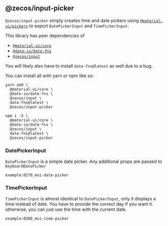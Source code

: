 ## @zecos/input-picker

`@zecos/input-picker` simply creates time and date pickers using [`@material-ui/pickers`](https://material-ui.com/components/pickers/) to export `DatePickerInput` and `TimePickerInput`.

This library has peer dependencies of 

* [`@material-ui/core`](https://material-ui.com)
* [`@date-io/date-fns`](https://www.npmjs.com/package/@date-io/date-fns)
* [`@zecos/input`](/input/overview)

You will likely also have to install `date-fns@latest` as well due to a bug.

You can install all with yarn or npm like so:

```shell
yarn add \
  @material-ui/core \
  @date-io/date-fns \
  @zecos/input \
  date-fns@latest \
  @zecos/input-picker
```

```shell
npm i -S \
  @material-ui/core \
  @date-io/date-fns \
  @zecos/input \
  date-fns@latest \
  @zecos/input-picker
```


### DatePickerInput

`DatePickerInput` is a simple date picker. Any additional props are passed to `KeyboardDatePicker`

```tsx
example:0270_mui-date-picker
```

### TimePickerInput

`TimePickerInput` is almost identical to `DatePickerInput`, only it displays a time instead of date. You have to provide the correct day if you want it. otherwise, you can just use the time with the current date.

```tsx
example:0280_mui-time-picker
```
